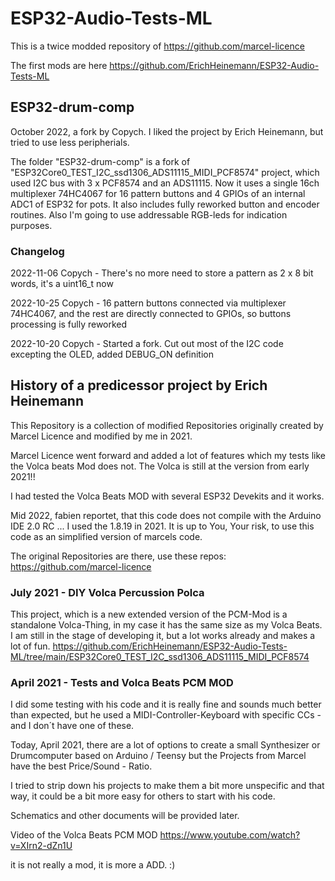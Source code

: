# ESP32-Audio-Tests-ML
This is a twice modded repository of https://github.com/marcel-licence

The first mods are here https://github.com/ErichHeinemann/ESP32-Audio-Tests-ML

## ESP32-drum-comp
October 2022, a fork by Copych.
I liked the project by Erich Heinemann, but tried to use less peripherials.

The folder "ESP32-drum-comp" is a fork of "ESP32Core0_TEST_I2C_ssd1306_ADS11115_MIDI_PCF8574" project, which used I2C bus with 3 x PCF8574 and an ADS11115. Now it uses a single 16ch multiplexer 74HC4067 for 16 pattern buttons and 4 GPIOs of an internal ADC1 of ESP32 for pots. It also includes fully reworked button and encoder routines. Also I'm going to use addressable RGB-leds for indication purposes.

### Changelog
2022-11-06 Copych - There's no more need to store a pattern as 2 x 8 bit words, it's a uint16_t now

2022-10-25 Copych - 16 pattern buttons connected via multiplexer 74HC4067, and the rest are directly connected to GPIOs, so buttons processing is fully reworked

2022-10-20 Copych - Started a fork. Cut out most of the I2C code excepting the OLED, added DEBUG_ON definition


## History of a predicessor project by Erich Heinemann 
This Repository is a collection of modified Repositories originally created by Marcel Licence and modified by me in 2021.

Marcel Licence went forward and added a lot of features which my tests like the Volca beats Mod does not. The Volca is still at the version from early 2021!!

I had tested the Volca Beats MOD with several ESP32 Devekits and it works.

Mid 2022, fabien reportet, that this code does not compile with the Arduino IDE 2.0 RC ... I used the 1.8.19 in 2021.
It is up to You, Your risk, to use this code as an simplified version of marcels code.

The original Repositories are there, use these repos:
https://github.com/marcel-licence


### July 2021 - DIY Volca Percussion <b> Polca </b>
This project, which is a new extended version of the PCM-Mod is a standalone Volca-Thing, in my case it has the same size as my Volca Beats.
I am still in the stage of developing it, but a lot works already and makes a lot of fun.
https://github.com/ErichHeinemann/ESP32-Audio-Tests-ML/tree/main/ESP32Core0_TEST_I2C_ssd1306_ADS11115_MIDI_PCF8574


### April 2021 - Tests and Volca Beats PCM MOD
I did some testing with his code and it is really fine and sounds much better than expected, but he used a MIDI-Controller-Keyboard with specific CCs - and I don´t have one of these.

Today, April 2021, there are a lot of options to create a small Synthesizer or Drumcomputer based on Arduino / Teensy but the Projects from Marcel have the best Price/Sound - Ratio.

I tried to strip down his projects to make them a bit more unspecific and that way, it could be a bit more easy for others to start with his code.

Schematics and other documents will be provided later.

Video of the Volca Beats PCM MOD
https://www.youtube.com/watch?v=XIrn2-dZn1U

it is not really a mod, it is more a ADD. :)
